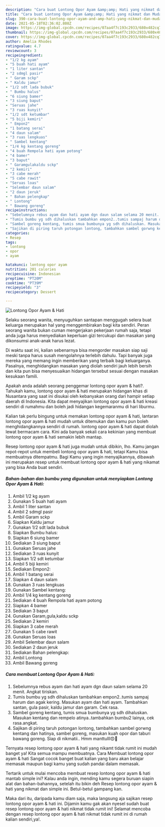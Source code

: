 ```yaml
---
description: "Cara buat Lontong Opor Ayam &amp;amp; Hati yang nikmat dan Mudah Dibuat"
title: "Cara buat Lontong Opor Ayam &amp;amp; Hati yang nikmat dan Mudah Dibuat"
slug: 390-cara-buat-lontong-opor-ayam-and-amp-hati-yang-nikmat-dan-mudah-dibuat
date: 2021-05-18T02:36:02.808Z
image: https://img-global.cpcdn.com/recipes/07aa4f7c193c2933/680x482cq70/lontong-opor-ayam-hati-foto-resep-utama.jpg
thumbnail: https://img-global.cpcdn.com/recipes/07aa4f7c193c2933/680x482cq70/lontong-opor-ayam-hati-foto-resep-utama.jpg
cover: https://img-global.cpcdn.com/recipes/07aa4f7c193c2933/680x482cq70/lontong-opor-ayam-hati-foto-resep-utama.jpg
author: Amelia Rhodes
ratingvalue: 4.7
reviewcount: 3
recipeingredient:
- "1/2 kg ayam"
- "5 buah hati ayam"
- "1 liter santan"
- "2 sdmgl pasir"
- " Garam sckp"
- " Kaldu jamur"
- "1/2 sdt lada bubuk"
- " Bumbu halus"
- "6 siung bamer"
- "3 siung baput"
- "Seruas jahe"
- "3 ruas kunyit"
- "1/2 sdt ketumbar"
- "5 biji kemiri"
- " Empon2"
- "1 batang serai"
- "4 daun salam"
- "3 ruas lengkuas"
- " Sambel kentang"
- "1/4 kg kentang goreng"
- "4 buah Rempola hati ayam potong"
- "4 bamer"
- "3 baput"
- " Garamgulakaldu sckp"
- "2 kemiri"
- "3 cabe merah"
- "5 cabe rawit"
- "Seruas loas"
- "Selembar daun salam"
- "2 daun jeruk"
- " Bahan pelengkap"
- " Lontong"
- " Bawang goreng"
recipeinstructions:
- "Sebelumnya rebus ayam dan hati ayam dgn daun salam selama 20 menit. Angkat tiriskan."
- "Tumis bumbu yg sdh dihaluskan tambahkan empon2..tumis sampaj harum dan agak kering. Masukan ayam dan hati ayam. Tambahkan santan, gula pasir, kaldu jamur dan garam. Cek rasa."
- "Sambel goreng kentang, tumis smua bumbunya yg sdh dihaluskan. Masukan kentang dan rempelo atinya..tambahkan bumbu2 lainya, cek rasa.angkat."
- "Sajikan di piring taruh potongan lontong, tambahkan sambel gorwng kentang dan hatinya, sambel goreng, masukan kuah opor dan taburi bawang goreng. Siap di nikmatii.. Hmm manttulll😍🤤"
categories:
- Resep
tags:
- lontong
- opor
- ayam

katakunci: lontong opor ayam 
nutrition: 201 calories
recipecuisine: Indonesian
preptime: "PT20M"
cooktime: "PT39M"
recipeyield: "3"
recipecategory: Dessert

---
```



![Lontong Opor Ayam &amp; Hati](https://img-global.cpcdn.com/recipes/07aa4f7c193c2933/680x482cq70/lontong-opor-ayam-hati-foto-resep-utama.jpg)

Selaku seorang wanita, menyuguhkan santapan menggugah selera buat keluarga merupakan hal yang menggembirakan bagi kita sendiri. Peran seorang  wanita bukan cuman mengerjakan pekerjaan rumah saja, tetapi anda juga harus menyediakan keperluan gizi tercukupi dan masakan yang dikonsumsi anak-anak harus lezat.

Di waktu  saat ini, kalian sebenarnya bisa mengorder masakan siap saji meski tanpa harus susah mengolahnya terlebih dahulu. Tapi banyak juga mereka yang memang ingin memberikan yang terbaik bagi keluarganya. Pasalnya, menghidangkan masakan yang diolah sendiri jauh lebih bersih dan kita pun bisa menyesuaikan hidangan tersebut sesuai dengan masakan kesukaan famili. 



Apakah anda adalah seorang penggemar lontong opor ayam &amp; hati?. Tahukah kamu, lontong opor ayam &amp; hati merupakan hidangan khas di Nusantara yang saat ini disukai oleh kebanyakan orang dari hampir setiap daerah di Indonesia. Kita dapat menyajikan lontong opor ayam &amp; hati kreasi sendiri di rumahmu dan boleh jadi hidangan kegemaranmu di hari liburmu.

Kalian tak perlu bingung untuk memakan lontong opor ayam &amp; hati, lantaran lontong opor ayam &amp; hati mudah untuk ditemukan dan kamu pun boleh menghidangkannya sendiri di rumah. lontong opor ayam &amp; hati dapat diolah lewat bermacam cara. Kini ada banyak sekali cara kekinian yang membuat lontong opor ayam &amp; hati semakin lebih mantap.

Resep lontong opor ayam &amp; hati juga mudah untuk dibikin, lho. Kamu jangan repot-repot untuk membeli lontong opor ayam &amp; hati, tetapi Kamu bisa membuatnya ditempatmu. Bagi Kamu yang ingin menyajikannya, dibawah ini merupakan resep untuk membuat lontong opor ayam &amp; hati yang nikamat yang bisa Anda buat sendiri.

<!--inarticleads1-->

##### Bahan-bahan dan bumbu yang digunakan untuk menyiapkan Lontong Opor Ayam &amp; Hati:

1. Ambil 1/2 kg ayam
1. Gunakan 5 buah hati ayam
1. Ambil 1 liter santan
1. Ambil 2 sdmgl pasir
1. Ambil  Garam sckp
1. Siapkan  Kaldu jamur
1. Gunakan 1/2 sdt lada bubuk
1. Siapkan  Bumbu halus:
1. Siapkan 6 siung bamer
1. Sediakan 3 siung baput
1. Gunakan Seruas jahe
1. Sediakan 3 ruas kunyit
1. Siapkan 1/2 sdt ketumbar
1. Ambil 5 biji kemiri
1. Sediakan  Empon2:
1. Ambil 1 batang serai
1. Siapkan 4 daun salam
1. Gunakan 3 ruas lengkuas
1. Gunakan  Sambel kentang:
1. Ambil 1/4 kg kentang goreng
1. Sediakan 4 buah Rempola hati ayam potong
1. Siapkan 4 bamer
1. Sediakan 3 baput
1. Gunakan  Garam,gula,kaldu sckp
1. Sediakan 2 kemiri
1. Siapkan 3 cabe merah
1. Gunakan 5 cabe rawit
1. Gunakan Seruas loas
1. Ambil Selembar daun salam
1. Sediakan 2 daun jeruk
1. Sediakan  Bahan pelengkap:
1. Ambil  Lontong
1. Ambil  Bawang goreng




<!--inarticleads2-->

##### Cara membuat Lontong Opor Ayam &amp; Hati:

1. Sebelumnya rebus ayam dan hati ayam dgn daun salam selama 20 menit. Angkat tiriskan.
1. Tumis bumbu yg sdh dihaluskan tambahkan empon2..tumis sampaj harum dan agak kering. Masukan ayam dan hati ayam. Tambahkan santan, gula pasir, kaldu jamur dan garam. Cek rasa.
1. Sambel goreng kentang, tumis smua bumbunya yg sdh dihaluskan. Masukan kentang dan rempelo atinya..tambahkan bumbu2 lainya, cek rasa.angkat.
1. Sajikan di piring taruh potongan lontong, tambahkan sambel gorwng kentang dan hatinya, sambel goreng, masukan kuah opor dan taburi bawang goreng. Siap di nikmatii.. Hmm manttulll😍🤤




Ternyata resep lontong opor ayam &amp; hati yang nikamt tidak rumit ini mudah banget ya! Kita semua mampu membuatnya. Cara Membuat lontong opor ayam &amp; hati Sangat cocok banget buat kalian yang baru akan belajar memasak maupun bagi kamu yang sudah pandai dalam memasak.

Tertarik untuk mulai mencoba membuat resep lontong opor ayam &amp; hati mantab simple ini? Kalau anda ingin, mending kamu segera buruan siapin alat dan bahan-bahannya, setelah itu bikin deh Resep lontong opor ayam &amp; hati yang nikmat dan simple ini. Betul-betul gampang kan. 

Maka dari itu, daripada kamu diam saja, maka langsung aja sajikan resep lontong opor ayam &amp; hati ini. Dijamin kamu gak akan nyesel sudah buat resep lontong opor ayam &amp; hati nikmat tidak rumit ini! Selamat mencoba dengan resep lontong opor ayam &amp; hati nikmat tidak rumit ini di rumah kalian sendiri,ya!.

